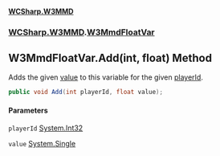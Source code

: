 #### [WCSharp.W3MMD](README.md 'README')
### [WCSharp.W3MMD](WCSharp.W3MMD.md 'WCSharp.W3MMD').[W3MmdFloatVar](WCSharp.W3MMD.W3MmdFloatVar.md 'WCSharp.W3MMD.W3MmdFloatVar')

## W3MmdFloatVar.Add(int, float) Method

Adds the given [value](WCSharp.W3MMD.W3MmdFloatVar.Add(int,float).md#WCSharp.W3MMD.W3MmdFloatVar.Add(int,float).value 'WCSharp.W3MMD.W3MmdFloatVar.Add(int, float).value') to this variable for the given [playerId](WCSharp.W3MMD.W3MmdFloatVar.Add(int,float).md#WCSharp.W3MMD.W3MmdFloatVar.Add(int,float).playerId 'WCSharp.W3MMD.W3MmdFloatVar.Add(int, float).playerId').

```csharp
public void Add(int playerId, float value);
```
#### Parameters

<a name='WCSharp.W3MMD.W3MmdFloatVar.Add(int,float).playerId'></a>

`playerId` [System.Int32](https://docs.microsoft.com/en-us/dotnet/api/System.Int32 'System.Int32')

<a name='WCSharp.W3MMD.W3MmdFloatVar.Add(int,float).value'></a>

`value` [System.Single](https://docs.microsoft.com/en-us/dotnet/api/System.Single 'System.Single')